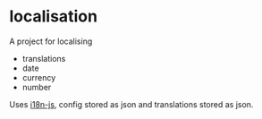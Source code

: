 localisation
============

A project for localising 
 - translations
 - date
 - currency
 - number

Uses <a href="https://github.com/fnando/i18n-js/">i18n-js</a>, config stored as json and translations stored as json.
